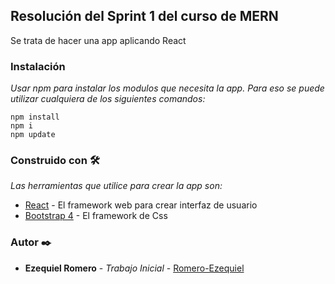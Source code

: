 ## Resolución del Sprint 1 del curso de MERN

Se trata de hacer una app aplicando React 

### Instalación
_Usar npm para instalar los modulos que necesita la app. Para eso se puede utilizar cualquiera de los siguientes comandos:_

```
npm install 
npm i 
npm update
```

### Construido con 🛠️
_Las herramientas que utilice para crear la app son:_

* [React](https://es.reactjs.org/) - El framework web para crear interfaz de usuario
* [Bootstrap 4](https://getbootstrap.com/) - El framework de Css

### Autor ✒️

* **Ezequiel Romero** - *Trabajo Inicial* - [Romero-Ezequiel](https://github.com/Romero-Ezequiel)

